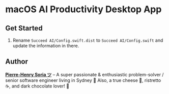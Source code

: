 # macOS AI Productivity Desktop App


## Get Started

1. Rename `Succeed AI/Config.swift.dist` to `Succeed AI/Config.swift` and update the information in there.


## Author

**[Pierre-Henry Soria ツ](https://ph7.me)** – A super passionate & enthusiastic problem-solver / senior software engineer living in Sydney 🦘 Also, a true cheese 🧀, ristretto ☕️, and dark chocolate lover! 🤩
